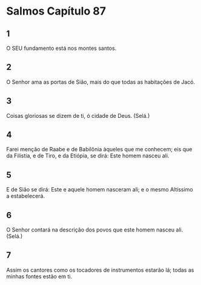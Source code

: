 # Salmos Capítulo 87

## 1
O SEU fundamento está nos montes santos.

## 2
O Senhor ama as portas de Sião, mais do que todas as habitações de Jacó.

## 3
Coisas gloriosas se dizem de ti, ó cidade de Deus. (Selá.)

## 4
Farei menção de Raabe e de Babilônia àqueles que me conhecem; eis que da Filístia, e de Tiro, e da Etiópia, se dirá: Este homem nasceu ali.

## 5
E de Sião se dirá: Este e aquele homem nasceram ali; e o mesmo Altíssimo a estabelecerá.

## 6
O Senhor contará na descrição dos povos que este homem nasceu ali. (Selá.)

## 7
Assim os cantores como os tocadores de instrumentos estarão lá; todas as minhas fontes estão em ti.

